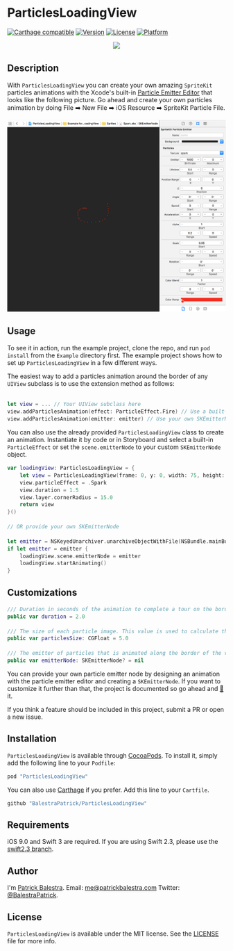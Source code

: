 # ParticlesLoadingView

[![Carthage compatible](https://img.shields.io/badge/Carthage-compatible-4BC51D.svg?style=flat)](https://github.com/Carthage/Carthage)
[![Version](https://img.shields.io/cocoapods/v/ParticlesLoadingView.svg?style=flat)](http://cocoapods.org/pods/ParticlesLoadingView)
[![License](https://img.shields.io/cocoapods/l/ParticlesLoadingView.svg?style=flat)](http://cocoapods.org/pods/ParticlesLoadingView)
[![Platform](https://img.shields.io/cocoapods/p/ParticlesLoadingView.svg?style=flat)](http://cocoapods.org/pods/ParticlesLoadingView)

<p align="center"><img src ="http://i.giphy.com/3oEjHW9cwpB7ljQGOc.gif" width="600px"/></p>

## Description
With `ParticlesLoadingView` you can create your own amazing `SpriteKit` particles animations with the Xcode's built-in [Particle Emitter Editor](https://developer.apple.com/library/ios/documentation/IDEs/Conceptual/xcode_guide-particle_emitter/Introduction/Introduction.html) that looks like the following picture.
Go ahead and create your own particles animation by doing File ➡️ New File ➡️ iOS Resource ➡️ SpriteKit Particle File.

![](Resources/ParticlesEmitterEditor.png)


## Usage
To see it in action, run the example project, clone the repo, and run `pod install` from the `Example` directory first. The example project shows how to set up `ParticlesLoadingView` in a few different ways. 

The easiest way to add a particles animation around the border of any `UIView` subclass is to use the extension method as follows:

```swift

let view = ... // Your UIView subclass here
view.addParticlesAnimation(effect: ParticleEffect.Fire) // Use a built-in effect
view.addParticlesAnimation(emitter: emitter) // Use your own SKEmitterNode
```

You can also use the already provided `ParticlesLoadingView` class to create an animation. Instantiate it by code or in Storyboard and select a built-in `ParticleEffect` or set the `scene.emitterNode` to your custom `SKEmitterNode` object.

```swift
var loadingView: ParticlesLoadingView = {
    let view = ParticlesLoadingView(frame: 0, y: 0, width: 75, height: 75))
    view.particleEffect = .Spark
    view.duration = 1.5
    view.layer.cornerRadius = 15.0
    return view
}()

// OR provide your own SKEmitterNode

let emitter = NSKeyedUnarchiver.unarchiveObjectWithFile(NSBundle.mainBundle().pathForResource("Spark", ofType: "sks")!) as? SKEmitterNode
if let emitter = emitter { 
    loadingView.scene.emitterNode = emitter
   	loadingView.startAnimating()
}
```
 
## Customizations

```swift
/// Duration in seconds of the animation to complete a tour on the border of the view.
public var duration = 2.0
    
/// The size of each particle image. This value is used to calculate the inner padding of the view path so that the emitted particles are visible.
public var particlesSize: CGFloat = 5.0
    
/// The emitter of particles that is animated along the border of the view.
public var emitterNode: SKEmitterNode? = nil
```
You can provide your own particle emitter node by designing an animation with the particle emitter editor and creating a `SKEmitterNode`.
If you want to customize it further than that, the project is documented so go ahead and [🍴](https://github.com/BalestraPatrick/ParticlesLoadingView#fork-destination-box) it.

If you think a feature should be included in this project, submit a PR or open a new issue.

## Installation

`ParticlesLoadingView` is available through [CocoaPods](http://cocoapods.org). To install
it, simply add the following line to your `Podfile`:

```ruby
pod "ParticlesLoadingView"
```

You can also use [Carthage](https://github.com/Carthage/Carthage) if you prefer. Add this line to your `Cartfile`.

```ruby
github "BalestraPatrick/ParticlesLoadingView"
```
## Requirements
iOS 9.0 and Swift 3 are required. If you are using Swift 2.3, please use the [swift2.3 branch](https://github.com/BalestraPatrick/ParticlesLoadingView/tree/swift2.3).

## Author

I'm [Patrick Balestra](http://www.patrickbalestra.com).
Email: [me@patrickbalestra.com](mailto:me@patrickbalestra.com)
Twitter: [@BalestraPatrick](http://twitter.com/BalestraPatrick).

## License

`ParticlesLoadingView` is available under the MIT license. See the [LICENSE](LICENSE) file for more info.
